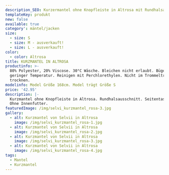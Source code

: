 ```yaml
---
description_SEO: Kurzermantel ohne Knopfleiste in Altrosa mit Rundhalsausschnitt von Selvii.
templateKey: produkt
new: false
available: true
category': mäntel/jacken
size:
  - size: S
  - size: M - ausverkauft!
  - size: L - ausverkauft!
color:
  - color: Altrosa
title: KURZMANTEL IN ALTROSA
productinfo: >-
  80% Polyester, 20% Viscose. 30°C Wäsche. Bleichen nicht erlaubt. Bügeln mit
  geringer Temperatur. Reinigen mit Perchlorethylen. Nicht im Trommeltrockner
  trocknen.
modelinfo: Model Größe 168cm. Model trägt Größe S
price: '42.95'
description: |-
  Kurzmantel ohne Knopfleiste in Altrosa. Rundhalsausschnitt. Seitentaschen.
  Ohne Innenfutter.
featuredImage: /img/selvi_kurzmantel_rosa-3.jpg
gallery:
  - alt: Kurzmantel von Selvii in Altrosa
    image: /img/selvi_kurzmantel_rosa-1.jpg
  - alt: Kurzmantel von Selvii in Altrosa
    image: /img/selvi_kurzmantel_rosa-2.jpg
  - alt: Kurzmantel von Selvii in Altrosa
    image: /img/selvi_kurzmantel_rosa-3.jpg
  - alt: Kurzmantel von Selvii in Altrosa
    image: /img/selvi_kurzmantel_rosa-4.jpg
tags:
  - Mantel
  - Kurzmantel
---
```


